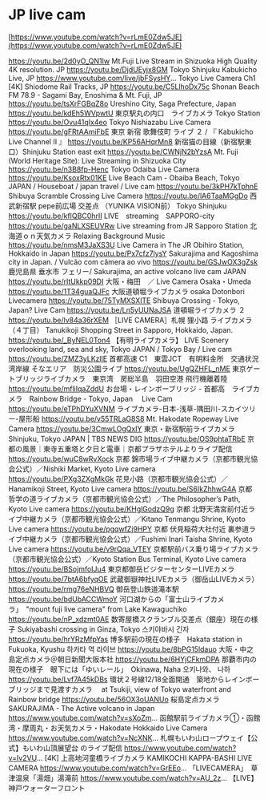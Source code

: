 JP live cam
===========

[https://www.youtube.com/watch?v=rLmE0Zdw5JE](https://www.youtube.com/watch?v=rLmE0Zdw5JE)




https://youtu.be/2d0yO_QN1Iw Mt.Fuji Live Stream in Shizuoka High Quality 4K resolution. JP
https://youtu.be/DjdUEyjx8GM  Tokyo Shinjuku Kabukicho Live, JP
https://www.youtube.com/live/jbFSysHY... Tokyo Live Camera Ch1 [4K] Shiodome Rail Tracks, JP
https://youtu.be/C5LlhoDx75c Shonan Beach FM 78.9 - Sagami Bay, Enoshima & Mt. Fuji, JP
https://youtu.be/tsXrFGBqZ8o Ureshino City, Saga Prefecture, Japan
https://youtu.be/kdEh5WVpwtU 東京駅丸の内口　ライブカメラ Tokyo Station
https://youtu.be/Ovu41qIx4eo Tokyo Nishiazabu Live Camera
https://youtu.be/gFRtAAmiFbE 東京 新宿 歌舞伎町 ライブ ２ / 『 Kabukicho Live Channel II 』
https://youtu.be/KP56AHqrMn8 新宿猫の目線（新宿駅東口）Shinjuku Station east exit
https://youtu.be/CWNjN2bYzsA Mt. Fuji (World Heritage Site): Live Streaming in Shizuoka City
https://youtu.be/n3B8fp-Henc Tokyo Odaiba Live Camera
https://youtu.be/KsoxRtx01KE Live Beach Cam - Obaiba Beach, Tokyo JAPAN / Houseboat / japan travel / Live cam
https://youtu.be/3kPH7kTphnE Shibuya Scramble Crossing Live Camera
https://youtu.be/lA6TaaMGgDo 西武新宿駅 pepe前広場 交差点 （YUNIKA VISION前） Tokyo Shinjuku
https://youtu.be/kfIQBC0hrII LIVE　streaming　SAPPORO-city
https://youtu.be/gaNLXSEUVRw Live streaming from JR Sapporo Station 北海道ｏｎ天気カメラ Relaxing Background Music
https://youtu.be/nmsM3JaXS3U Live Camera in The JR Obihiro Station, Hokkaido in Japan
https://youtu.be/Px7cfz7lysY Sakurajima and Kagoshima city in Japan. / Vulcão com câmera ao vivo
https://youtu.be/GSJwOX3gZsk 鹿児島県 垂水市 フェリー/ Sakurajima, an active volcano live cam JAPAN
https://youtu.be/rItUkkp09DI 大阪・梅田　／ Live Camera Osaka・Umeda
https://youtu.be/1T34guaQJFc 大阪道頓堀ライブカメラ osaka Dotonbori Livecamera
https://youtu.be/75TyMXSXlTE Shibuya Crossing - Tokyo, Japan? Live Cam
https://youtu.be/Ln5yUUNaJSA 道頓堀ライブカメラ ２
https://youtu.be/lv84a36rXEM ［LIVE CAMERA］札幌 狸小路 ライブカメラ（４丁目） Tanukikoji Shopping Street in Sapporo, Hokkaido, Japan.
https://youtu.be/_ByNEL0Ton4 【有明ライブカメラ】 LIVE Scenery overlooking land, sea and sky, Tokyo JAPAN / Tokyo Bay / Live cam
https://youtu.be/ZMZ3yLKzllE 首都高速 C1　東雲JCT　有明料金所　交通状況　湾岸線 そなエリア　防災公園ライブ
https://youtu.be/UgQZHFL_nME 東京ゲートブリッジライブカメラ　東京湾　房総半島　羽田空港 飛行機離着陸
https://youtu.be/mfliIqaZddU お台場・レインボーブリッジ - 首都高　ライブカメラ　Rainbow Bridge - Tokyo, Japan　 Live Cam
https://youtu.be/eTPhDYuXVNM ライブカメラ-日本-浅草-隅田川-スカイツリー-屋形船
https://youtu.be/v55TRLaG8S8 Mt. Hakodate Ropeway Live Camera
https://youtu.be/3CmwLOgQxIY 東京・新宿駅前ライブカメラ Shinjuku, Tokyo JAPAN | TBS NEWS DIG
https://youtu.be/OS9phtaTRbE 京都の風景｜東寺五重塔と夕日と電車｜京都プラザホテルよりライブ配信
https://youtu.be/wuC8wRvXock 京都 錦市場ライブ中継カメラ（京都市観光協会公式）／Nishiki Market, Kyoto Live camera
https://youtu.be/PXg3ZXgMkGk 花見小路（京都市観光協会公式）／Hanamikoji Street, Kyoto Live camera
https://youtu.be/S6IkZhhwG4A 京都 哲学の道ライブカメラ（京都市観光協会公式）／The Philosopher’s Path, Kyoto Live camera
https://youtu.be/KHglGodzQ9g 京都 北野天満宮前付近ライブ中継カメラ（京都市観光協会公式）／Kitano Tenmangu Shrine, Kyoto Live camera
https://youtu.be/pgqwfZj9HPY 京都 伏見稲荷大社付近 裏参道ライブ中継カメラ（京都市観光協会公式）／Fushimi Inari Taisha Shrine, Kyoto Live camera
https://youtu.be/v9rQqa_VTEY 京都駅前バス乗り場ライブカメラ（京都市観光協会公式）／Kyoto Station Bus Terminal, Kyoto Live camera
https://youtu.be/BSojmfoIJu4 東京都御岳ビジターセンターLIVEカメラ
https://youtu.be/7btA6bfyqOE 武蔵御嶽神社LIVEカメラ（御岳山LIVEカメラ）
https://youtu.be/rmg76eNHBVQ 御岳登山鉄道滝本駅
https://youtu.be/bdUbACCWmoY 河口湖からの「富士山ライブカメラ」　"mount fuji live camera" from Lake Kawaguchiko
https://youtu.be/nP_xdzmt0AE 数寄屋橋スクランブル交差点（銀座）現在の様子 Sukiyabashi crossing in Ginza, Tokyo 스키야바시 긴자
https://youtu.be/hrYRzMfpYas 博多駅前の現在の様子　Hakata station in Fukuoka, Kyushu 하카타 역 라이브
https://youtu.be/8bPG15ldauo 大阪・中之島定点カメラ＠朝日新聞大阪本社
https://youtu.be/6HYjCFkmDPA 那覇市内の現在の様子　眼下には「ゆいレール」　Okinawa, Naha 오키나와、 나하
https://youtu.be/Lvf7A45kDBs 環状２号線12/18全面開通　築地からレインボーブリッジまで見渡すカメラ　 at Tsukiji, view of Tokyo waterfront and Rainbow bridge
https://youtu.be/56OX3oUANUo 桜島定点カメラ SAKURAJIMA - The Active volcano in Japan
https://www.youtube.com/watch?v=sXoZm... 函館駅前ライブカメラ①・函館湾・摩周丸・お天気カメラ・Hakodate Hokkaido Live Camera
https://www.youtube.com/watch?v=NcXNK... 札幌もいわ山ロープウェイ【公式】もいわ山頂展望台 のライブ配信
https://www.youtube.com/watch?v=Iv2VU... [4K] 上高地河童橋ライブカメラ KAMIKOCHI KAPPA-BASHI LIVE CAMERA
https://www.youtube.com/watch?v=GrEEo... 「LIVECAMERA」　草津温泉「湯畑」湯滝前
https://www.youtube.com/watch?v=AU_2z...  【LIVE】神戸ウォーターフロント 
